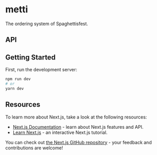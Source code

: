 
# metti

The ordering system of Spaghettisfest.

## API

## Getting Started

First, run the development server:

```bash
npm run dev
# or
yarn dev
```

## Resources

To learn more about Next.js, take a look at the following resources:

- [Next.js Documentation](https://nextjs.org/docs) - learn about Next.js features and API.
- [Learn Next.js](https://nextjs.org/learn) - an interactive Next.js tutorial.

You can check out [the Next.js GitHub repository](https://github.com/vercel/next.js/) - your feedback and contributions are welcome!
